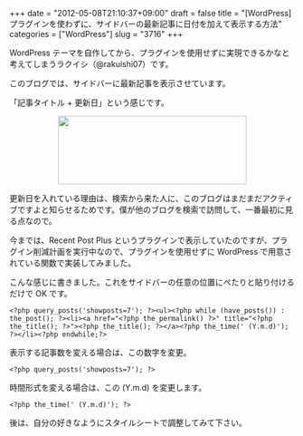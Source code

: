 +++
date = "2012-05-08T21:10:37+09:00"
draft = false
title = "[WordPress] プラグインを使わずに、サイドバーの最新記事に日付を加えて表示する方法"
categories = ["WordPress"]
slug = "3716"
+++

WordPress テーマを自作してから、プラグインを使用せずに実現できるかなと考えてしまうラクイシ（@rakuishi07）です。

このブログでは、サイドバーに最新記事を表示させています。

「記事タイトル + 更新日」という感じです。

<img style="display:block; margin-left:auto; margin-right:auto;" src="/images/2012/05/3716_1.png" border="0" width="333" height="121" />

更新日を入れている理由は、検索から来た人に、このブログはまだまだアクティブですよと知らせるためです。僕が他のブログを検索で訪問して、一番最初に見る点なので。

今までは、Recent Post Plus というプラグインで表示していたのですが、プラグイン削減計画を実行中なので、プラグインを使用せずに WordPress で用意されている関数で実装してみました。

こんな感じに書きました。これをサイドバーの任意の位置にぺたりと貼り付けるだけで OK です。

<pre><code>&lt;?php query_posts('showposts=7'); ?&gt;&lt;ul&gt;&lt;?php while (have_posts()) : the_post(); ?&gt;&lt;li&gt;&lt;a href=&quot;&lt;?php the_permalink() ?&gt;&quot; title=&quot;&lt;?php the_title(); ?&gt;&quot;&gt;&lt;?php the_title(); ?&gt;&lt;/a&gt;&lt;?php the_time(' (Y.m.d)'); ?&gt;&lt;/li&gt;&lt;?php endwhile;?&gt;
</code></pre>

表示する記事数を変える場合は、この数字を変更。

<pre><code>&lt;?php query_posts('showposts=7'); ?&gt;
</code></pre>

時間形式を変える場合は、この (Y.m.d) を変更します。

<pre><code>&lt;?php the_time(' (Y.m.d)'); ?&gt;
</code></pre>

後は、自分の好きなようにスタイルシートで調整してみて下さい。
